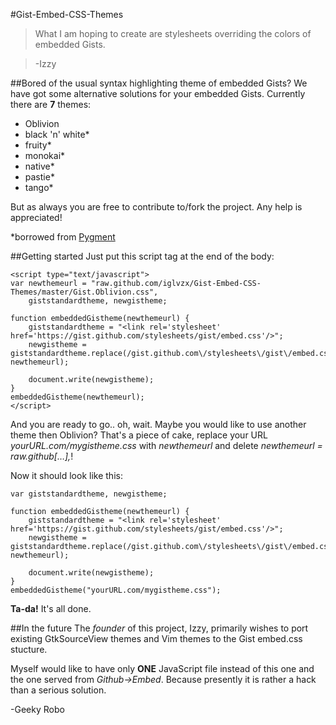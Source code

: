 #Gist-Embed-CSS-Themes
>What I am hoping to create are stylesheets overriding the colors of embedded Gists.

>-Izzy

##Bored of the usual syntax highlighting theme of embedded Gists?
We have got some alternative solutions for your embedded Gists. Currently there are **7** themes:

+	Oblivion
+	black 'n' white* 
+	fruity*
+	monokai*
+	native*
+	pastie*
+	tango*

But as always you are free to contribute to/fork the project. Any help is appreciated!

*borrowed from [Pygment](http://pygments.org/ "")

##Getting started
Just put this script tag at the end of the body:

	<script type="text/javascript">
	var newthemeurl = "raw.github.com/iglvzx/Gist-Embed-CSS-Themes/master/Gist.Oblivion.css",
    	giststandardtheme, newgistheme;

	function embeddedGistheme(newthemeurl) {
    	giststandardtheme = "<link rel='stylesheet' href='https://gist.github.com/stylesheets/gist/embed.css'/>";
    	newgistheme = giststandardtheme.replace(/gist.github.com\/stylesheets\/gist\/embed.css/g, newthemeurl);

    	document.write(newgistheme);
	}
	embeddedGistheme(newthemeurl);
	</script>
And you are ready to go.. oh, wait. Maybe you would like to use another theme then Oblivion? That's a piece of cake, replace your URL *yourURL.com/mygistheme.css* with *newthemeurl* and delete *newthemeurl = raw.github[…],*!

Now it should look like this:
	
	var giststandardtheme, newgistheme;

	function embeddedGistheme(newthemeurl) {
    	giststandardtheme = "<link rel='stylesheet' href='https://gist.github.com/stylesheets/gist/embed.css'/>";
    	newgistheme = giststandardtheme.replace(/gist.github.com\/stylesheets\/gist\/embed.css/g, newthemeurl);

    	document.write(newgistheme);
	}
	embeddedGistheme("yourURL.com/mygistheme.css");

**Ta-da!** It's all done.

##In the future
The *founder* of this project, Izzy, primarily wishes to port existing GtkSourceView themes and Vim themes to the Gist embed.css stucture.

Myself would like to have only **ONE** JavaScript file instead of this one and the one served from *Github->Embed*. Because presently it is rather a hack than a serious solution.

-Geeky Robo
